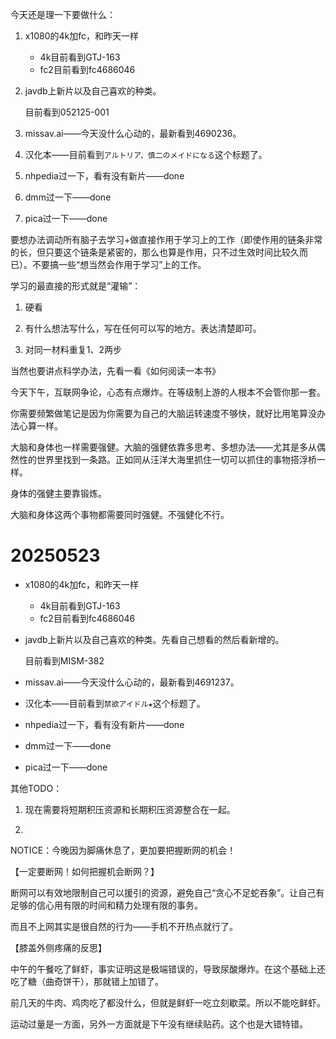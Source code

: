 今天还是理一下要做什么：

1. x1080的4k加fc，和昨天一样
   
   - 4k目前看到GTJ-163
   - fc2目前看到fc4686046

2. javdb上新片以及自己喜欢的种类。
   
   目前看到052125-001 

3. missav.ai——今天没什么心动的，最新看到4690236。

4. 汉化本——目前看到`アルトリア、慎二のメイドになる`这个标题了。

5. nhpedia过一下，看有没有新片——done

6. dmm过一下——done

7. pica过一下——done

要想办法调动所有脑子去学习+做直接作用于学习上的工作（即使作用的链条非常的长，但只要这个链条是紧密的，那么也算是作用，只不过生效时间比较久而已）。不要搞一些“想当然会作用于学习”上的工作。

学习的最直接的形式就是“灌输”：

1. 硬看

2. 有什么想法写什么，写在任何可以写的地方。表达清楚即可。

3. 对同一材料重复1、2两步

当然也要讲点科学办法，先看一看《如何阅读一本书》

今天下午，互联网争论，心态有点爆炸。在等级制上游的人根本不会管你那一套。

你需要频繁做笔记是因为你需要为自己的大脑运转速度不够快，就好比用笔算没办法心算一样。

大脑和身体也一样需要强健。大脑的强健依靠多思考、多想办法——尤其是多从偶然性的世界里找到一条路。正如同从汪洋大海里抓住一切可以抓住的事物搭浮桥一样。

身体的强健主要靠锻炼。

大脑和身体这两个事物都需要同时强健。不强健化不行。

# 20250523

- x1080的4k加fc，和昨天一样
  
  - 4k目前看到GTJ-163
  - fc2目前看到fc4686046

- javdb上新片以及自己喜欢的种类。先看自己想看的然后看新增的。
  
  目前看到MISM-382

- missav.ai——今天没什么心动的，最新看到4691237。

- 汉化本——目前看到`禁欲アイドル★`这个标题了。

- nhpedia过一下，看有没有新片——done

- dmm过一下——done

- pica过一下——done

其他TODO：

1. 现在需要将短期积压资源和长期积压资源整合在一起。

2. 

NOTICE：今晚因为脚痛休息了，更加要把握断网的机会！

【一定要断网！如何把握机会断网？】

断网可以有效地限制自己可以援引的资源，避免自己“贪心不足蛇吞象”。让自己有足够的信心用有限的时间和精力处理有限的事务。

而且不上网其实是很自然的行为——手机不开热点就行了。

【膝盖外侧疼痛的反思】

中午的午餐吃了鲜虾，事实证明这是极端错误的，导致尿酸爆炸。在这个基础上还吃了糖（曲奇饼干），那就错上加错了。

前几天的牛肉、鸡肉吃了都没什么，但就是鲜虾一吃立刻歇菜。所以不能吃鲜虾。

运动过量是一方面，另外一方面就是下午没有继续贴药。这个也是大错特错。
